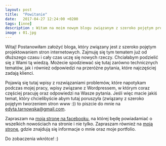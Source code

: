 ```yaml
---
layout: post
title:  "Powitanie"
date:   2017-04-27 12:24:00 +0200
tags: [inne]
description : Witam na moim nowym blogu związanym z szeroko pojętym projektowaniem stron internetowych.
image : 01.jpg
---
```


<p>
Witaj! Postanowiłam założyć bloga, który związany jest z szeroko pojętym projektowaniem stron internetowych. Zajmuję się tym tematem już od dłuższego czasu i cały czas uczę się nowych rzeczy. Chciałabym podzielić się z Wami tą wiedzą.
Możecie spodziewać się tutaj zarówno technicznych tematów, jak i również odpowiedzi na przeróżne pytania, które najczęściej zadają klienci.
</p>
<p>
Pojawią się tutaj wpisy z rozwiązaniami problemów, które napotykam podczas mojej pracy, wpisy związane z Wordpressem, w którym coraz częściej pracuję oraz odpowiedzi na Wasze pytania. Jeśli więc macie jakiś temat, który chcielibyście abym tutaj poruszyła (związany z szeroko pojętym tworzeniem stron www :)) to piszcie do mnie na <a href="mailto:edyta.tarnowska@gmail.com">edyta.tarnowska@gmail.com</a>.
</p>
<p>
Zapraszam na <a href="https://www.facebook.com/wwwedytatarnowskapl/" target="_blank">moją stronę na facebooku</a>, na której będę powiadamiać o wszelkich nowościach na stronie i nie tylko.
Zapraszam również na <a href="https://edytatarnowska.pl">moją stronę</a>, gdzie znajdują się informacje o mnie oraz moje portfolio.
</p>
<p>
Do zobaczenia wkrótce! :)
</p>
